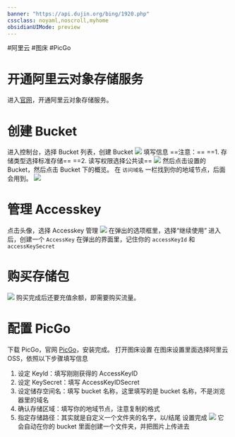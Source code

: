 ```yaml
---
banner: "https://api.dujin.org/bing/1920.php"
cssclass: noyaml,noscroll,myhome
obsidianUIMode: preview
---
```


#阿里云 #图床 #PicGo 

# 开通阿里云对象存储服务
进入[官网](https://www.aliyun.com/product/oss)，开通阿里云对象存储服务。
# 创建 Bucket
进入控制台，选择 Bucket 列表，创建 Bucket
![](https://obsidian-picture.oss-cn-qingdao.aliyuncs.com/my-img/阿里云对象存储搭建图床1.png)
填写信息
==注意：==
==1. 存储类型选择标准存储==
==2. 读写权限选择公共读==
![](https://obsidian-picture.oss-cn-qingdao.aliyuncs.com/my-img/阿里云对象存储搭建图床2.png)
然后点击设置的 Bucket，然后点击 Bucket 下的概览。
在 `访问域名` 一栏找到你的地域节点，后面会用到。
![](https://obsidian-picture.oss-cn-qingdao.aliyuncs.com/my-img/阿里云对象存储搭建图床3.png)
# 管理 Accesskey
点击头像，选择 Accesskey 管理
![](https://obsidian-picture.oss-cn-qingdao.aliyuncs.com/my-img/阿里云对象存储搭建图床4.png)
在弹出的选项框里，选择“继续使用”
进入后，创建一个 `AccessKey`
在弹出的界面里，记住你的 `accessKeyId` 和 `accessKeySecret`
# 购买存储包
![](https://obsidian-picture.oss-cn-qingdao.aliyuncs.com/my-img/阿里云对象存储搭建图床5.png)
购买完成后还要充值余额，即需要购买流量。
# 配置 PicGo
下载 PicGo，官网 [PicGo](https://molunerfinn.com/PicGo/)，安装完成。
打开图床设置
在图床设置里面选择阿里云 OSS，依照以下步骤填写信息
1. 设定 Keyld：填写刚刚获得的 AccessKeyID
2. 设定 KeySecret：填写 AccessKeyIDSecret
3. 设定储存空间名：填写 bucket 名称，这里填写的是 bucket 名称，不是浏览器里的域名
4. 确认存储区域：填写你的地域节点，注意复制的格式
5. 指定存储路径：其实就是自定义一个文件夹的名字，以/结尾
设置完成
![](https://obsidian-picture.oss-cn-qingdao.aliyuncs.com/my-img/阿里云对象存储搭建图床6.png)
它会自动在你的 bucket 里面创建一个文件夹，并把图片上传进去
